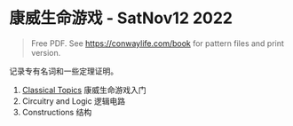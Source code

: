 # 康威生命游戏 - SatNov12 2022
> Free PDF. See <https://conwaylife.com/book> for pattern files and print version.

记录专有名词和一些定理证明。
1. [Classical Topics](p1-clasical-topics.md) 康威生命游戏入门
2. Circuitry and Logic 逻辑电路
3. Constructions 结构
